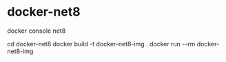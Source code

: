 # docker-net8
 docker console net8
 
 cd docker-net8
 docker build -t docker-net8-img .
 docker run --rm docker-net8-img

